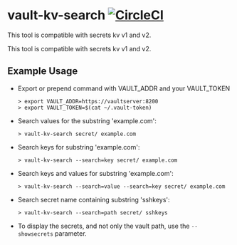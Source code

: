 # vault-kv-search [![CircleCI](https://circleci.com/gh/cyrinux/vault-kv-search.svg?style=svg)](https://circleci.com/gh/cyrinux/vault-kv-search)

This tool is compatible with secrets kv v1 and v2.

This tool is compatible with secrets kv v1 and v2.

## Example Usage

- Export or prepend command with VAULT_ADDR and your VAULT_TOKEN

  ```
  > export VAULT_ADDR=https://vaultserver:8200
  > export VAULT_TOKEN=$(cat ~/.vault-token)
  ```

- Search values for the substring 'example.com':

  `> vault-kv-search secret/ example.com`

- Search keys for substring 'example.com':

  `> vault-kv-search --search=key secret/ example.com`

- Search keys and values for substring 'example.com':

  `> vault-kv-search --search=value --search=key secret/ example.com`

- Search secret name containing substring 'sshkeys':

  `> vault-kv-search --search=path secret/ sshkeys`

- To display the secrets, and not only the vault path, use the `--showsecrets` parameter.
